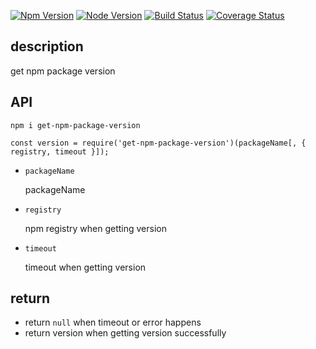 [![Npm Version](https://img.shields.io/badge/npm-%3E%3D%203.3.1-brightgreen.svg)](https://www.npmjs.com/package/get-npm-package-version) [![Node Version](https://img.shields.io/badge/node-%3E%3D%206.9.1-brightgreen.svg)](https://nodejs.org/en/) [![Build Status](https://travis-ci.org/hoperyy/get-npm-package-version.svg?branch=master)](https://travis-ci.org/hoperyy/get-npm-package-version) [![Coverage Status](https://coveralls.io/repos/github/hoperyy/get-npm-package-version/badge.svg?branch=master)](https://coveralls.io/github/hoperyy/get-npm-package-version?branch=master)

## description

get npm package version

## API

```
npm i get-npm-package-version
```

```
const version = require('get-npm-package-version')(packageName[, { registry, timeout }]);
```

+   `packageName`

    packageName

+   `registry`

    npm registry when getting version

+   `timeout`

    timeout when getting version

## return

+   return `null` when timeout or error happens
+   return version when getting version successfully
